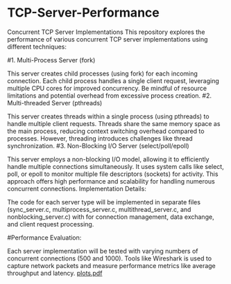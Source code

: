 # TCP-Server-Performance
Concurrent TCP Server Implementations
This repository explores the performance of various concurrent TCP server implementations using different techniques:

#1. Multi-Process Server (fork)

This server creates child processes (using fork) for each incoming connection.
Each child process handles a single client request, leveraging multiple CPU cores for improved concurrency.
Be mindful of resource limitations and potential overhead from excessive process creation.
#2. Multi-threaded Server (pthreads)

This server creates threads within a single process (using pthreads) to handle multiple client requests.
Threads share the same memory space as the main process, reducing context switching overhead compared to processes.
However, threading introduces challenges like thread synchronization.
#3. Non-Blocking I/O Server (select/poll/epoll)

This server employs a non-blocking I/O model, allowing it to efficiently handle multiple connections simultaneously.
It uses system calls like select, poll, or epoll to monitor multiple file descriptors (sockets) for activity.
This approach offers high performance and scalability for handling numerous concurrent connections.
Implementation Details:

The code for each server type will be implemented in separate files (sync_server.c, multiprocess_server.c, multithread_server.c, 
and nonblocking_server.c) with for connection management, data exchange, and client request processing.

#Performance Evaluation:

Each server implementation will be tested with varying numbers of concurrent connections (500 and 1000).
Tools like Wireshark is  used to capture network packets and measure performance metrics like average throughput and latency.
[plots.pdf](https://github.com/user-attachments/files/16117701/plots.pdf)
